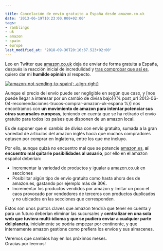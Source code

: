 ```yaml
---

title: Cancelación de envío gratuito a España desde amazon.co.uk
date: '2013-06-19T10:23:00.000+02:00'
tags:
- ramblings
- uk
- amazon
- spain
- europe
last_modified_at: '2018-09-30T20:16:37.523+02:00'
---
```


Leo en Twitter que [amazon.co.uk](<https://www.amazon.co.uk/ref=as_li_ss_tl?_encoding=UTF8&camp=1634&creative=19450&linkCode=ur2&tag={{ site.constants.amazon_uk }}>) deja de enviar de forma gratuita a España, después la reacción inicial de incredulidad y [tras comprobar que así es](<https://www.amazon.co.uk/gp/help/customer/display.html/?ie=UTF8&camp=1634&creative=19450&linkCode=ur2&nodeId=1204872&tag={{ site.constants.amazon_uk }}>), quiero dar mi **humilde opinión** al respecto.  
  
[![amazon-not-sending-to-spain](https://i.imgur.com/hdoRdo7.jpg){: .align-right}](<https://www.amazon.co.uk/ref=as_li_ss_tl?_encoding=UTF8&camp=1634&creative=19450&linkCode=ur2&tag={{ site.constants.amazon_uk }}>)

Aunque el precio del envío puede ser negligible en según que caso, y [nos puede llegar a interesar por un cambio de divisa bajo]({% post_url 2013-06-04-recomendaciones-trucos-comprar-amazon-uk-espana %}) nos encontramos con **un movimiento de amazon para intentar potenciar sus otras sucursales europeas**, teniendo en cuenta que se ha retirado el envío gratuito para todos los países que disponen de un amazon local.  
  
Es de suponer que el cambio de divisa con envío gratuito, sumada a la gran variedad de artículos del amazon inglés hacía que muchos compradores optasen por comprar en Inglaterra, entre los que me incluyo.  
  
Por ello, aunque quizá no encuentro mal que se potencie [amazon.es](<https://www.amazon.es/?_encoding=UTF8&camp=3626&creative=24822&linkCode=ur2&tag={{ site.constants.amazon_es }}>), **sí encuentro mal quitarle posibilidades al usuario**, por ello en el amazon español deberían:  

* Incrementar la variedad de productos y igualar a amazon.co.uk en secciones
* Posibilitar algún tipo de envío gratuito como hasta ahora des de amazon.es, gastando por ejemplo más de 30€.
* Incrementar los productos vendidos por amazon y limitar un poco el caos provocado por vendedores de terceros con productos duplicados y no ubicados en las secciones que corresponden.

Estos son unos puntos claves que amazon tendría que tener en cuenta y para un futuro deberían eliminar las sucursales y **centralizar en una sola web que tuviera multi-idioma y que se pudiera enviar a cualquier parte del planeta**, inicialmente se podría empezar por continente, y que internamente amazon gestione como prefiera los envíos y sus almacenes.  
  
Veremos que cambios hay en los próximos meses.  
Gracias por leernos!
